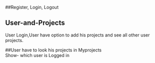 ##Register, Login, Logout

## User-and-Projects
User Login,User have option to add his projects and see all other user projects.

##User have to look his projects in Myprojects  
Show- which user is Logged in

